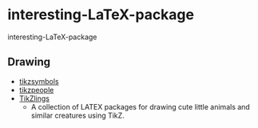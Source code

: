 # interesting-LaTeX-package
interesting-LaTeX-package

## Drawing
* [tikzsymbols](https://ctan.org/pkg/tikzsymbols?lang=en)
* [tikzpeople](https://ctan.org/pkg/tikzpeople?lang=en)
* [TikZlings](https://ctan.org/pkg/tikzlings?lang=en)
   * A collection of LATEX packages for drawing cute little animals and similar creatures using TikZ.
